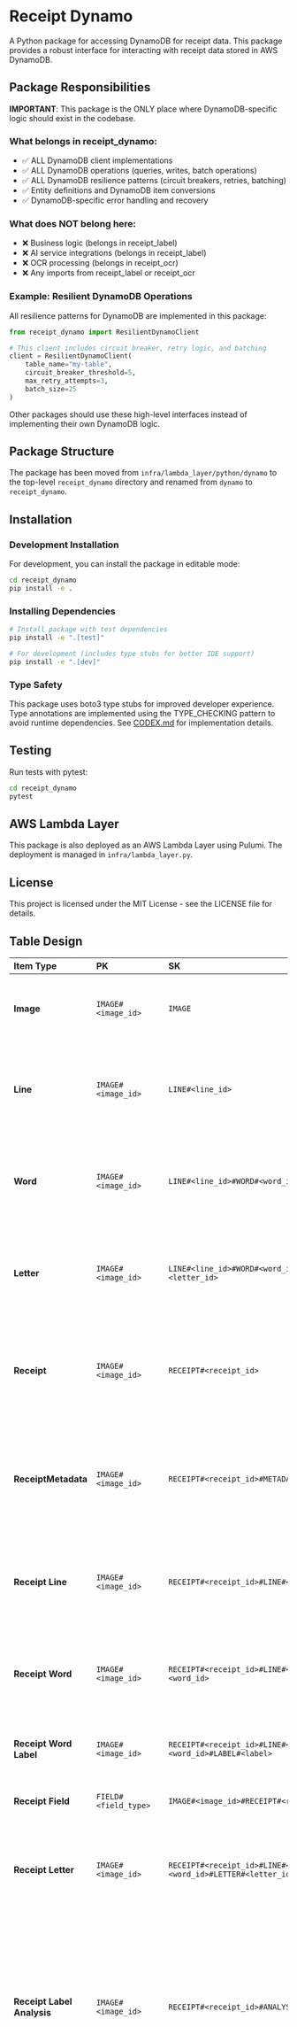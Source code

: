 # Receipt Dynamo

A Python package for accessing DynamoDB for receipt data. This package provides a robust interface for interacting with receipt data stored in AWS DynamoDB.

## Package Responsibilities

**IMPORTANT**: This package is the ONLY place where DynamoDB-specific logic should exist in the codebase.

### What belongs in receipt_dynamo:
- ✅ ALL DynamoDB client implementations
- ✅ ALL DynamoDB operations (queries, writes, batch operations)
- ✅ ALL DynamoDB resilience patterns (circuit breakers, retries, batching)
- ✅ Entity definitions and DynamoDB item conversions
- ✅ DynamoDB-specific error handling and recovery

### What does NOT belong here:
- ❌ Business logic (belongs in receipt_label)
- ❌ AI service integrations (belongs in receipt_label)
- ❌ OCR processing (belongs in receipt_ocr)
- ❌ Any imports from receipt_label or receipt_ocr

### Example: Resilient DynamoDB Operations
All resilience patterns for DynamoDB are implemented in this package:
```python
from receipt_dynamo import ResilientDynamoClient

# This client includes circuit breaker, retry logic, and batching
client = ResilientDynamoClient(
    table_name="my-table",
    circuit_breaker_threshold=5,
    max_retry_attempts=3,
    batch_size=25
)
```

Other packages should use these high-level interfaces instead of implementing their own DynamoDB logic.

## Package Structure

The package has been moved from `infra/lambda_layer/python/dynamo` to the top-level `receipt_dynamo` directory and renamed from `dynamo` to `receipt_dynamo`.

## Installation

### Development Installation

For development, you can install the package in editable mode:

```bash
cd receipt_dynamo
pip install -e .
```

### Installing Dependencies

```bash
# Install package with test dependencies
pip install -e ".[test]"

# For development (includes type stubs for better IDE support)
pip install -e ".[dev]"
```

### Type Safety

This package uses boto3 type stubs for improved developer experience. Type annotations are implemented using the TYPE_CHECKING pattern to avoid runtime dependencies. See [CODEX.md](../CODEX.md) for implementation details.

## Testing

Run tests with pytest:

```bash
cd receipt_dynamo
pytest
```

## AWS Lambda Layer

This package is also deployed as an AWS Lambda Layer using Pulumi. The deployment is managed in `infra/lambda_layer.py`.

## License

This project is licensed under the MIT License - see the LICENSE file for details.

## Table Design

| Item Type                       | PK                       | SK                                                                                     | GSI1 PK                       | GSI1 SK                                                               | GSI2 PK                             | GSI2 SK                                                               | GSI3 PK                                 | GSI3 SK                                                            | Attributes                                                                                                                                                                                                                                                                                                                                                                                                                                                                                            |
| :------------------------------ | :----------------------- | :------------------------------------------------------------------------------------- | :---------------------------- | :-------------------------------------------------------------------- | :---------------------------------- | :-------------------------------------------------------------------- | :-------------------------------------- | :----------------------------------------------------------------- | :---------------------------------------------------------------------------------------------------------------------------------------------------------------------------------------------------------------------------------------------------------------------------------------------------------------------------------------------------------------------------------------------------------------------------------------------------------------------------------------------------- |
| **Image**                       | `IMAGE#<image_id>`       | `IMAGE`                                                                                | `IMAGE#<image_id>`            | `IMAGE`                                                               |                                     |                                                                       |                                         |                                                                    | - `width` <br>- `height` <br>- `timestamp_added` <br>- `s3_bucket` <br>- `s3_key` <br>- `sha256`                                                                                                                                                                                                                                                                                                                                                                                                      |
| **Line**                        | `IMAGE#<image_id>`       | `LINE#<line_id>`                                                                       | `IMAGE#<image_id>`            | `LINE#<line_id>`                                                      |                                     |                                                                       |                                         |                                                                    | - `text` <br>- `top_right` <br>- `top_left` <br>- `bottom_right` <br>- `bottom_left` <br>- `angle_degrees` <br>- `angle_radians` <br>- `confidence`                                                                                                                                                                                                                                                                                                                                                   |
| **Word**                        | `IMAGE#<image_id>`       | `LINE#<line_id>#WORD#<word_id>`                                                        |                               |                                                                       |                                     |                                                                       |                                         |                                                                    | - `text` <br>- `top_right` <br>- `top_left` <br>- `bottom_right` <br>- `bottom_left` <br>- `angle_degrees` <br>- `angle_radians` <br>- `confidence`                                                                                                                                                                                                                                                                                                                                                   |
| **Letter**                      | `IMAGE#<image_id>`       | `LINE#<line_id>#WORD#<word_id>#LETTER#<letter_id>`                                     |                               |                                                                       |                                     |                                                                       |                                         |                                                                    | - `text` <br>- `top_right` <br>- `top_left` <br>- `bottom_right` <br>- `bottom_left` <br>- `angle_degrees` <br>- `angle_radians` <br>- `confidence`                                                                                                                                                                                                                                                                                                                                                   |
| **Receipt**                     | `IMAGE#<image_id>`       | `RECEIPT#<receipt_id>`                                                                 | `IMAGE#<image_id>`            | `RECEIPT#<receipt_id>`                                                | `RECEIPT`                           | `IMAGE#<image_id>#RECEIPT#<receipt_id>`                               |                                         |                                                                    | - `width` <br>- `height` <br>- `timestamp_added` <br>- `s3_bucket` <br>- `s3_key` <br>- `top_left` <br>- `bottom_right` <br>- `bottom_left` <br>- `sha256`                                                                                                                                                                                                                                                                                                                                            |
| **ReceiptMetadata**             | `IMAGE#<image_id>`       | `RECEIPT#<receipt_id>#METADATA`                                                        | `MERCHANT#<merchant_name>`    | `IMAGE#<image_id>#RECEIPT#<receipt_id>#METADATA`                      | `MERCHANT_VALIDATION`               | `CONFIDENCE#<score>`                                                  |                                         |                                                                    | - `place_id` <br> - `merchant_name` <br> - `merchant_category` <br> - `address` <br> - `phone_number` <br> - `match_confidence` <br> - `matched_fields` <br> - `validated_by` <br> - `timestamp` <br> - `reasoning`                                                                                                                                                                                                                                                                                   |
| **Receipt Line**                | `IMAGE#<image_id>`       | `RECEIPT#<receipt_id>#LINE#<line_id>`                                                  | `EMBEDDING_STATUS#<status>`   | `IMAGE#<image_id>#RECEIPT#<receipt_id>#LINE#<line_id>`                |                                     |                                                                       | `IMAGE#<image_id>#RECEIPT#<receipt_id>` | `LINE`                                                             | - `text` <br>- `top_right` <br>- `top_left` <br>- `bottom_right` <br>- `bottom_left` <br>- `angle_degrees` <br>- `angle_radians` <br>- `confidence`                                                                                                                                                                                                                                                                                                                                                   |
| **Receipt Word**                | `IMAGE#<image_id>`       | `RECEIPT#<receipt_id>#LINE#<line_id>#WORD#<word_id>`                                   | `EMBEDDING_STATUS#<status>`   | `IMAGE#<image_id>#RECEIPT#<receipt_id>#LINE#<line_id>#WORD#<word_id>` | `RECEIPT`                           | `IMAGE#<image_id>#RECEIPT#<receipt_id>#LINE#<line_id>#WORD#<word_id>` | `IMAGE#<image_id>#RECEIPT#<receipt_id>` | `WORD`                                                             | - `text` <br>- `top_right` <br>- `top_left` <br>- `bottom_right` <br>- `bottom_left` <br>- `angle_degrees` <br>- `angle_radians` <br>- `confidence`                                                                                                                                                                                                                                                                                                                                                   |
| **Receipt Word Label**          | `IMAGE#<image_id>`       | `RECEIPT#<receipt_id>#LINE#<line_id>#WORD#<word_id>#LABEL#<label>`                     | `LABEL#<label>`               | `IMAGE#<image_id>#RECEIPT#<receipt_id>#LINE#<line_id>#WORD#<word_id>` | `RECEIPT`                           | `IMAGE#<image_id>#RECEIPT#<receipt_id>#LINE#<line_id>#WORD#<word_id>` | `VALIDATION_STATUS#<status>`            | `RECEIPT#<receipt_id>#LINE#<line_id>#WORD#<word_id>#LABEL#<label>` | - `reasoning` <br>- `timestamp_added` <br>- `validation_status` <br>- `label_consolidated_from` <br>- `label_proposed_by`                                                                                                                                                                                                                                                                                                                                                                             |
| **Receipt Field**               | `FIELD#<field_type>`     | `IMAGE#<image_id>#RECEIPT#<receipt_id>`                                                | `IMAGE#<image_id>`            | `RECEIPT#<receipt_id>#FIELD#<field_type>`                             |                                     |                                                                       |                                         |                                                                    | - `words: [{word_id, line_id, label}]` <br>- `reasoning` <br>- `timestamp_added`                                                                                                                                                                                                                                                                                                                                                                                                                      |
| **Receipt Letter**              | `IMAGE#<image_id>`       | `RECEIPT#<receipt_id>#LINE#<line_id>#WORD#<word_id>#LETTER#<letter_id>`                |                               |                                                                       |                                     |                                                                       |                                         |                                                                    | - `text` <br>- `top_right` <br>- `top_left` <br>- `bottom_right` <br>- `bottom_left` <br>- `angle_degrees` <br>- `angle_radians` <br>- `confidence`                                                                                                                                                                                                                                                                                                                                                   |
| **Receipt Label Analysis**      | `IMAGE#<image_id>`       | `RECEIPT#<receipt_id>#ANALYSIS#LABELS`                                                 | `ANALYSIS_TYPE`               | `LABELS#<timestamp>`                                                  |                                     |                                                                       |                                         |                                                                    | - `labels: [{label_type, line_id, word_id, text, reasoning, bounding_box: {top_left, top_right, bottom_left, bottom_right}}]` <br>- `timestamp_added` <br>- `version` <br>- `overall_reasoning` <br>- `metadata: {processing_metrics: {processing_time_ms, api_calls}, processing_history: [{event_type, timestamp, description, model_version}], source_information: {model_name, model_version, algorithm, configuration}}`                                                                         |
| **Receipt Structure Analysis**  | `IMAGE#<image_id>`       | `RECEIPT#<receipt_id>#ANALYSIS#STRUCTURE`                                              | `ANALYSIS_TYPE`               | `STRUCTURE#<timestamp>`                                               |                                     |                                                                       |                                         |                                                                    | - `sections: [{name, line_ids, reasoning, spatial_patterns: [{pattern_type, description, metadata}], content_patterns: [{pattern_type, description, metadata}]}]` <br>- `overall_reasoning` <br>- `timestamp_added` <br>- `version` <br>- `metadata: {processing_metrics: {processing_time_ms, api_calls}, processing_history: [{event_type, timestamp, description, model_version}], source_information: {model_name, model_version, algorithm, configuration}}`                                     |
| **Receipt Line Item Analysis**  | `IMAGE#<image_id>`       | `RECEIPT#<receipt_id>#ANALYSIS#LINE_ITEMS`                                             | `ANALYSIS_TYPE`               | `LINE_ITEMS#<timestamp>`                                              |                                     |                                                                       |                                         |                                                                    | - `items: [{description, quantity: {amount, unit}, price: {unit_price, extended_price}, line_ids, reasoning}]` <br>- `subtotal` <br>- `tax` <br>- `total` <br>- `total_found: bool` <br>- `discrepancies: []` <br>- `reasoning` <br>- `timestamp_added` <br>- `version` <br>- `metadata: {processing_metrics: {processing_time_ms, api_calls}, processing_history: [{event_type, timestamp, description, model_version}], source_information: {model_name, model_version, algorithm, configuration}}` |
| **Receipt Validation Summary**  | `IMAGE#<image_id>`       | `RECEIPT#<receipt_id>#ANALYSIS#VALIDATION`                                             | `ANALYSIS_TYPE`               | `VALIDATION#<timestamp>`                                              |                                     |                                                                       | `VALIDATION_STATUS#<status>`            | `TIMESTAMP#<timestamp>`                                            | - `overall_status` <br>- `overall_reasoning` <br>- `validation_timestamp` <br>- `version` <br>- `field_summary: {field_name: {status, count, has_errors, has_warnings}}` <br>- `metadata: {processing_metrics: {processing_time_ms, api_calls}, processing_history: [{event_type, timestamp, description, model_version}], source_information: {model_name, model_version, algorithm, configuration}}`                                                                                                |
| **Receipt Validation Category** | `IMAGE#<image_id>`       | `RECEIPT#<receipt_id>#ANALYSIS#VALIDATION#CATEGORY#<field_name>`                       | `ANALYSIS_TYPE`               | `VALIDATION#<timestamp>#CATEGORY#<field_name>`                        |                                     |                                                                       | `FIELD_STATUS#<field_name>#<status>`    | `IMAGE#<image_id>#RECEIPT#<receipt_id>`                            | - `field_category` <br>- `status` <br>- `reasoning` <br>- `result_summary: {error_count, warning_count, info_count, success_count}` <br>- `metadata`                                                                                                                                                                                                                                                                                                                                                  |
| **Receipt Validation Result**   | `IMAGE#<image_id>`       | `RECEIPT#<receipt_id>#ANALYSIS#VALIDATION#CATEGORY#<field_name>#RESULT#<result_index>` | `ANALYSIS_TYPE`               | `VALIDATION#<timestamp>#CATEGORY#<field_name>#RESULT`                 |                                     |                                                                       | `RESULT_TYPE#<type>`                    | `IMAGE#<image_id>#RECEIPT#<receipt_id>#CATEGORY#<field_name>`      | - `type: "error\|warning\|info\|success"` <br>- `message` <br>- `reasoning` <br>- `field` <br>- `expected_value` <br>- `actual_value` <br>- `metadata`                                                                                                                                                                                                                                                                                                                                                |
| **Receipt ChatGPT Validation**  | `IMAGE#<image_id>`       | `RECEIPT#<receipt_id>#ANALYSIS#VALIDATION#CHATGPT#<timestamp>`                         | `ANALYSIS_TYPE`               | `VALIDATION_CHATGPT#<timestamp>`                                      |                                     |                                                                       | `VALIDATION_STATUS#<status>`            | `CHATGPT#<timestamp>`                                              | - `original_status` <br>- `revised_status` <br>- `reasoning` <br>- `corrections: [{field_name, original_value, corrected_value, explanation}]` <br>- `metadata` <br>- `prompt` <br>- `response`                                                                                                                                                                                                                                                                                                       |
| **Places Cache**                | `PLACES#<search_type>`   | `VALUE#<search_value>`                                                                 | `PLACE_ID`                    | `PLACE_ID#<place_id>`                                                 | `LAST_USED`                         | `<timestamp>`                                                         |                                         |                                                                    | - `place_id` <br>- `places_response` <br>- `last_updated` <br>- `query_count` <br>- `search_type` <br>- `search_value` <br>- `validation_status` <br>- `normalized_value` <br>- `value_hash`                                                                                                                                                                                                                                                                                                          |
| **Job**                         | `JOB#<job_id>`           | `JOB`                                                                                  | `STATUS#<status>`             | `CREATED#<timestamp>`                                                 | `USER#<user>`                       | `CREATED#<timestamp>`                                                 |                                         |                                                                    | - `name` <br>- `description` <br>- `created_at` <br>- `created_by` <br>- `status` <br>- `priority` <br>- `job_config` <br>- `estimated_duration` <br>- `tags`                                                                                                                                                                                                                                                                                                                                         |
| **Job Status**                  | `JOB#<job_id>`           | `STATUS#<timestamp>`                                                                   | `STATUS#<status>`             | `UPDATED#<timestamp>`                                                 |                                     |                                                                       |                                         |                                                                    | - `status` <br>- `progress` <br>- `message` <br>- `updated_at` <br>- `updated_by` <br>- `instance_id`                                                                                                                                                                                                                                                                                                                                                                                                 |
| **Job Resource**                | `JOB#<job_id>`           | `RESOURCE#<resource_id>`                                                               | `RESOURCE`                    | `RESOURCE#<resource_id>`                                              |                                     |                                                                       |                                         |                                                                    | - `resource_type` <br>- `instance_id` <br>- `instance_type` <br>- `gpu_count` <br>- `allocated_at` <br>- `released_at` <br>- `status`                                                                                                                                                                                                                                                                                                                                                                 |
| **Job Metric**                  | `JOB#<job_id>`           | `METRIC#<metric_name>#<timestamp>`                                                     | `METRIC#<metric_name>`        | `<timestamp>`                                                         | `METRIC#<metric_name>`              | `JOB#<job_id>#<timestamp>`                                            |                                         |                                                                    | - `metric_name` <br>- `value` <br>- `unit` <br>- `timestamp` <br>- `step` <br>- `epoch`                                                                                                                                                                                                                                                                                                                                                                                                               |
| **Job Checkpoint**              | `JOB#<job_id>`           | `CHECKPOINT#<timestamp>`                                                               | `CHECKPOINT`                  | `JOB#<job_id>#<timestamp>`                                            |                                     |                                                                       |                                         |                                                                    | - `s3_bucket` <br>- `s3_key` <br>- `size_bytes` <br>- `model_state` <br>- `optimizer_state` <br>- `metrics` <br>- `step` <br>- `epoch` <br>- `is_best`                                                                                                                                                                                                                                                                                                                                                |
| **Job Log**                     | `JOB#<job_id>`           | `LOG#<timestamp>`                                                                      | `LOG`                         | `JOB#<job_id>#<timestamp>`                                            |                                     |                                                                       |                                         |                                                                    | - `log_level` <br>- `message` <br>- `source` <br>- `exception`                                                                                                                                                                                                                                                                                                                                                                                                                                        |
| **Job Dependency**              | `JOB#<job_id>`           | `DEPENDS_ON#<dependency_job_id>`                                                       | `DEPENDENCY`                  | `DEPENDENT#<job_id>#DEPENDENCY#<dependency_job_id>`                   | `DEPENDENCY`                        | `DEPENDED_BY#<dependency_job_id>#DEPENDENT#<job_id>`                  |                                         |                                                                    | - `type` <br>- `condition` <br>- `created_at`                                                                                                                                                                                                                                                                                                                                                                                                                                                         |
| **Instance**                    | `INSTANCE#<instance_id>` | `INSTANCE`                                                                             | `STATUS#<status>`             | `INSTANCE#<instance_id>`                                              |                                     |                                                                       |                                         |                                                                    | - `instance_type` <br>- `gpu_count` <br>- `status` <br>- `launched_at` <br>- `ip_address` <br>- `availability_zone` <br>- `is_spot` <br>- `health_status`                                                                                                                                                                                                                                                                                                                                             |
| **Instance Job**                | `INSTANCE#<instance_id>` | `JOB#<job_id>`                                                                         | `JOB`                         | `JOB#<job_id>#INSTANCE#<instance_id>`                                 |                                     |                                                                       |                                         |                                                                    | - `assigned_at` <br> - `status` <br> - `resource_utilization`                                                                                                                                                                                                                                                                                                                                                                                                                                         |
| **Queue**                       | `QUEUE#<queue_name>`     | `QUEUE`                                                                                | `QUEUE`                       | `QUEUE#<queue_name>`                                                  |                                     |                                                                       |                                         |                                                                    | - `description` <br>- `created_at` <br>- `max_concurrent_jobs` <br>- `priority` <br>- `job_count`                                                                                                                                                                                                                                                                                                                                                                                                     |
| **Queue Job**                   | `QUEUE#<queue_name>`     | `JOB#<job_id>`                                                                         | `JOB`                         | `JOB#<job_id>#QUEUE#<queue_name>`                                     |                                     |                                                                       |                                         |                                                                    | - `enqueued_at` <br>- `priority` <br>- `position`                                                                                                                                                                                                                                                                                                                                                                                                                                                     |
| **Completion Batch Result**     | `BATCH#<batch_id>`       | `RESULT#RECEIPT#<receipt_id>#LINE#<line_id>#WORD#<word_id>#LABEL#<original_label>`     | `LABEL_TARGET#<label_target>` | `STATUS#<status>`                                                     | `BATCH#<batch_id>`                  | `STATUS#<status>`                                                     | `IMAGE#<image_id>#RECEIPT#<receipt_id>` | `BATCH#<batch_id>#STATUS#<status>`                                 | - `original_label` <br> - `gpt_suggested_label` <br> - `label_confidence` <br> - `label_changed` <br> - `status` <br> - `validated_at` <br> - `reasoning` <br> - `raw_prompt` <br> - `raw_response` <br> - `label_target`                                                                                                                                                                                                                                                                             |
| **Embedding Batch Result**      | `BATCH#<batch_id>`       | `RESULT#RECEIPT#<receipt_id>#LINE#<line_id>#WORD#<word_id>#LABEL#<label>`              |                               |                                                                       | `BATCH#<batch_id>`                  | `STATUS#<status>`                                                     | `IMAGE#<image_id>#RECEIPT#<receipt_id>` | `BATCH#<batch_id>#STATUS#<status>`                                 | - `pinecone_id` <br> - `text` <br> - `label` <br> - `status` <br> - `error_message`                                                                                                                                                                                                                                                                                                                                                                                                                   |
| **Batch Summary**               | `BATCH#<batch_id>`       | `STATUS`                                                                               | `STATUS#<status>`             | `BATCH_TYPE#<batch_type>#BATCH_ID#<batch_id>`                         |                                     |                                                                       |                                         |                                                                    | - `batch_type` <br> - `openai_batch_id` <br> - `submitted_at` <br> - `status` <br> - `word_count` <br> - `result_file_id` <br> - `receipt_refs`                                                                                                                                                                                                                                                                                                                                                       |
| **Label Hygiene Result**        | `LABEL_HYGIENE#<id>`     | `FROM#<alias>#TO#<canonical_label>`                                                    | `ALIAS#<alias>`               | `TO#<canonical_label>`                                                | `CANONICAL_LABEL#<canonical_label>` | `ALIAS#<alias>`                                                       |                                         |                                                                    | - `reasoning` <br> - `gpt_agreed` <br> - `source_batch_id` <br> - `example_ids` <br> - `image_id` <br> - `receipt_id` <br> - `timestamp`                                                                                                                                                                                                                                                                                                                                                              |
| **Label Metadata**              | `LABEL#<label>`          | `METADATA`                                                                             | `LABEL#<label>`               | `METADATA`                                                            | `LABEL_TARGET#<target>`             | `LABEL#<label>`                                                       |                                         |                                                                    | - `status` <br> - `aliases` <br> - `description` <br> - `schema_version` <br> - `last_updated` <br> - `label_target` <br> - `receipt_refs`                                                                                                                                                                                                                                                                                                                                                            |

## Key Design Notes

1. **Unified Partition Key**:

   - All items related to an image (lines, words, word tags, receipts) share the same partition key (`PK = IMAGE#<image_id>`).

2. **Metadata Structure**:

   - All analysis items include a standardized metadata structure:
     - `processing_metrics`: Runtime performance measurements like processing time and API call counts
     - `processing_history`: Chronological log of creation and modification events
     - `source_information`: Details about the source model, algorithm, and configuration

3. **Position Representation**:

   - Positions are represented using a standardized bounding box structure with top-left, top-right, bottom-left, and bottom-right points
   - This structure is used consistently across all relevant items

4. **Reasoning-Based Approach**:

   - The system uses detailed reasoning instead of confidence scores throughout
   - Each analysis includes both specific reasoning for individual elements and overall reasoning

5. **Validation Structure**:

   - The validation system uses a standardized format with type, message, and reasoning fields
   - Validation types include: error, warning, info, and success
   - Validation status values are standardized across the system

6. **Split Storage for Validation Analysis**:

   - Validation analysis is split across multiple items to handle large volumes of validation data
   - Main summary item contains the overall status and a summary of all field validations
   - Each validation category has its own item with category-specific status and reasoning
   - Individual validation results are stored as separate items linked to their parent category
   - ChatGPT second-pass validations are stored as separate items that reference the original validation

## Hyperparameter Sweeps

The DynamoDB table design supports efficient hyperparameter sweeps for model training. This section explains how the various entities work together to implement robust hyperparameter exploration.

### Entity Relationships for Hyperparameter Sweeps

1. **Job Hierarchy**:

   - A parent **Job** entity represents the entire sweep with `job_type = 'sweep'`
   - Multiple child **Job** entities represent individual training runs with `job_type = 'training'`
   - The sweep configuration including parameter grid is stored in the parent job's `job_config`

2. **Job Dependencies**:

   - **Job Dependency** entities connect child jobs to the parent sweep job
   - This creates a directed graph where:
     - Each child job depends on the parent sweep job (for initialization/configuration)
     - The parent sweep job depends on all child jobs (for completion status)
   - The dependency type is stored as `type = 'parent_sweep'` or `type = 'child_training'`
   - Dependencies enable tracking of the entire sweep's progress

3. **Queue Management**:

   - **Queue Job** entities place each child job in processing queues
   - All jobs from a sweep typically use the same queue, but with different priorities
   - The `sweep_id` attribute in **Queue Job** enables filtering jobs by sweep
   - Jobs can be prioritized based on early results (e.g., for Bayesian optimization)

4. **Results Tracking**:

   - **Job Metric** entities store the metrics for each hyperparameter combination
   - Metrics are linked to both the child job and parent sweep job
   - The metric structure enables querying for the best-performing combinations
   - Standardized metric names (e.g., `val_loss`, `val_accuracy`) facilitate comparison

5. **Resilience Mechanisms**:
   - **Job Checkpoint** entities ensure training can resume if interrupted
   - **Job Status** entities track detailed progress of each training job
   - This combination provides fault tolerance for long-running sweeps

### Data Flow During a Hyperparameter Sweep

1. **Sweep Initialization**:

   ```
   ┌────────────────┐      ┌────────────────┐
   │ Parent Sweep   │──────► Job Dependencies│
   │ Job            │      │ (Parent→Child)  │
   └────────────────┘      └────────────────┘
          │                        │
          ▼                        ▼
   ┌────────────────┐      ┌────────────────┐
   │ Child Training │◄─────┤ Queue Jobs     │
   │ Jobs           │      │                │
   └────────────────┘      └────────────────┘
   ```

2. **Job Processing**:

   ```
   ┌────────────────┐      ┌────────────────┐
   │ Child Training │──────► Job Status     │
   │ Job            │      │ Updates        │
   └────────────────┘      └────────────────┘
          │                        │
          ▼                        ▼
   ┌────────────────┐      ┌────────────────┐
   │ Job Checkpoints│      │ Job Metrics    │
   │                │      │                │
   └────────────────┘      └────────────────┘
   ```

3. **Results Aggregation**:
   ```
   ┌────────────────┐      ┌────────────────┐
   │ Job Metrics    │──────► Parent Sweep   │
   │ (All Jobs)     │      │ Job (Updates)  │
   └────────────────┘      └────────────────┘
          │                        │
          ▼                        ▼
   ┌────────────────┐      ┌────────────────┐
   │ Best Parameters│      │ Completion     │
   │ Identification │      │ Status         │
   └────────────────┘      └────────────────┘
   ```

### Example Query Patterns

1. **Find all jobs in a sweep**:

   - Query using GSI2 with `GSI2PK = "DEPENDENCY"` and `GSI2SK` beginning with `"DEPENDED_BY#<sweep_id>"`

2. **Find all metrics for a sweep**:

   - Query using PK = `"JOB#<sweep_id>"` and SK beginning with `"METRIC#"`

3. **Find best-performing configuration**:

   - Query all metrics for a sweep
   - Sort by the target metric value
   - Select the hyperparameters from the top result

4. **Resume incomplete sweep**:

   - Find all child jobs with status != "COMPLETED"
   - Re-queue these jobs with their latest checkpoints

5. **Early stopping of poorly performing jobs**:
   - Compare metrics after N epochs across all running jobs
   - Update low-performing jobs to status "STOPPED"

### Implementation Considerations

1. **Atomicity**: Use transactions when creating or updating multiple related entities
2. **Pagination**: For large sweeps, implement pagination when querying results
3. **TTL**: Consider setting TTL for intermediate metrics to manage storage costs
4. **GSI Design**: The GSIs are optimized for common query patterns in sweep workflows
5. **Concurrency**: The design supports multiple sweeps running concurrently

The hyperparameter sweep functionality demonstrates how the entity design provides a flexible foundation for complex ML workflows while maintaining data integrity and queryability.
